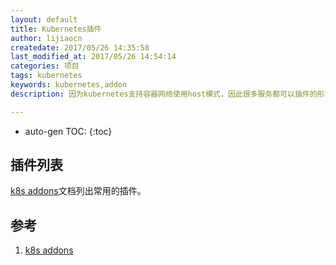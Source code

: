 ```yaml
---
layout: default
title: Kubernetes插件
author: lijiaocn
createdate: 2017/05/26 14:35:58
last_modified_at: 2017/05/26 14:54:14
categories: 项目
tags: kubernetes
keywords: kubernetes,addon
description: 因为kubernetes支持容器网络使用host模式，因此很多服务都可以插件的形式安装到k8s中。

---
```


* auto-gen TOC:
{:toc}

## 插件列表

[k8s addons][1]文档列出常用的插件。


## 参考

1. [k8s addons][1]

[1]: https://kubernetes.io/docs/concepts/cluster-administration/addons/  "k8s addons" 
